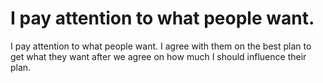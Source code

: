 # I pay attention to what people want.

I pay attention to what people want. I agree with them on the best plan to get what they want after we agree on how much I should influence their plan.